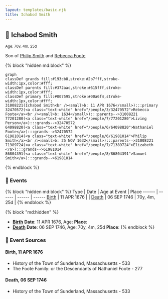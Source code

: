 ```yaml
---
layout: templates/basic.njk
title: Ichabod Smith
---
```

## 🔵 Ichabod Smith
<small>Age: 70y, 4m, 25d</small>

Son of [Philip Smith](/people/6/61981014) and [Rebecca Foote](/people/3/32470572)

{% block "hidden md:block" %}
```mermaid
graph
classDef grands fill:#193cb8,stroke:#2b7fff,stroke-width:1px,color:#fff;
classDef parents fill:#372aac,stroke:#615fff,stroke-width:1px,color:#fff;
classDef primary fill:#007595,stroke:#00a6f4,stroke-width:1px,color:#fff;
31008221(Ichabod Smith<br /><small>b: 11 APR 1676</small>):::primary
32470572(<a class="text-white" href="/people/3/32470572">Rebecca Foote</a><br /><small>b: 1634</small>):::parents-->31008221
77201280(<a class="text-white" href="/people/7/77201280">Living Person</a>):::grands-->32470572
64098820(<a class="text-white" href="/people/6/64098820">Nathaniel Foote</a>):::grands-->32470572
61981014(<a class="text-white" href="/people/6/61981014">Philip Smith</a><br /><small>b: 25 NOV 1632</small>):::parents-->31008221
71389724(<a class="text-white" href="/people/7/71389724">Elizabeth </a>):::grands-->61981014
86804391(<a class="text-white" href="/people/8/86804391">Samuel Smith</a>):::grands-->61981014
```
{% endblock %}

### 📆 Events

{% block "hidden md:block" %}
Type | Date | Age at Event | Place
------ | ------ | ------ | ------
[Birth](#event-event-2) | 11 APR 1676 |  |
[Death](#event-event-3) | 06 SEP 1746 | 70y, 4m, 25d |
{% endblock %}

{% block "md:hidden" %}
- **[Birth](#event-event-2)**
**Date**: 11 APR 1676, Age:
**Place**:
- **[Death](#event-event-3)**
**Date**: 06 SEP 1746, Age: 70y, 4m, 25d
**Place**:
{% endblock %}

### 📰 Event Sources

#### <a id="event-event-2"></a> Birth, 11 APR 1676
* History of the Town of Sunderland, Massachusetts  - 533
* The Foote Family: or the Descendants of Nathaniel Foote  - 277

#### <a id="event-event-3"></a> Death, 06 SEP 1746
* History of the Town of Sunderland, Massachusetts  - 533